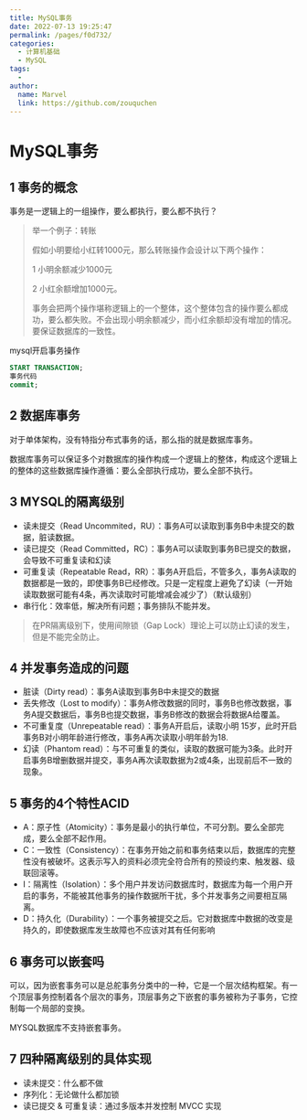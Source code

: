 ```yaml
---
title: MySQL事务
date: 2022-07-13 19:25:47
permalink: /pages/f0d732/
categories:
  - 计算机基础
  - MySQL
tags:
  - 
author: 
  name: Marvel
  link: https://github.com/zouquchen
---
```

# MySQL事务

## 1 事务的概念

事务是一逻辑上的一组操作，要么都执行，要么都不执行？

> 举一个例子：转账
>
> 假如小明要给小红转1000元，那么转账操作会设计以下两个操作：
>
> 1 小明余额减少1000元
>
> 2 小红余额增加1000元。
>
> 事务会把两个操作堪称逻辑上的一个整体，这个整体包含的操作要么都成功，要么都失败。不会出现小明余额减少，而小红余额却没有增加的情况。要保证数据库的一致性。

mysql开启事务操作

```sql
START TRANSACTION;
事务代码
commit;
```

## 2 数据库事务

对于单体架构，没有特指分布式事务的话，那么指的就是数据库事务。

数据库事务可以保证多个对数据库的操作构成一个逻辑上的整体，构成这个逻辑上的整体的这些数据库操作遵循：要么全部执行成功，要么全部不执行。

## 3 MYSQL的隔离级别

- 读未提交（Read Uncommited，RU）：事务A可以读取到事务B中未提交的数据，脏读数据。
- 读已提交（Read Committed，RC）：事务A可以读取到事务B已提交的数据，会导致不可重复读和幻读
- 可重复读（Repeatable Read，RR）：事务A开启后，不管多久，事务A读取的数据都是一致的，即使事务B已经修改。只是一定程度上避免了幻读（一开始读取数据可能有4条，再次读取时可能增减会减少了）（默认级别）
- 串行化：效率低，解决所有问题；事务排队不能并发。

> 在PR隔离级别下，使用间隙锁（Gap Lock）理论上可以防止幻读的发生，但是不能完全防止。

## 4 并发事务造成的问题

- 脏读（Dirty read）：事务A读取到事务B中未提交的数据
- 丢失修改（Lost to modify）：事务A修改数据的同时，事务B也修改数据，事务A提交数据后，事务B也提交数据，事务B修改的数据会将数据A给覆盖。
- 不可重复度（Unrepeatable read）：事务A开启后，读取小明 15岁，此时开启事务B对小明年龄进行修改，事务A再次读取小明年龄为18.
- 幻读（Phantom read）：与不可重复的类似，读取的数据可能为3条。此时开启事务B增删数据并提交，事务A再次读取数据为2或4条，出现前后不一致的现象。

## 5 事务的4个特性ACID

- A：原子性（Atomicity）：事务是最小的执行单位，不可分割。要么全部完成，要么全部不起作用。
- C：一致性（Consistency）：在事务开始之前和事务结束以后，数据库的完整性没有被破坏。这表示写入的资料必须完全符合所有的预设约束、触发器、级联回滚等。
- I：隔离性（Isolation）：多个用户并发访问数据库时，数据库为每一个用户开启的事务，不能被其他事务的操作数据所干扰，多个并发事务之间要相互隔离。
- D：持久化（Durability）：⼀个事务被提交之后。它对数据库中数据的改变是持久的，即使数据库发生故障也不应该对其有任何影响

## 6 事务可以嵌套吗

可以，因为嵌套事务可以是总舵事务分类中的一种，它是一个层次结构框架。有一个顶层事务控制着各个层次的事务，顶层事务之下嵌套的事务被称为子事务，它控制每一个局部的变换。

MYSQL数据库不支持嵌套事务。

## 7 四种隔离级别的具体实现

- 读未提交：什么都不做
- 序列化：无论做什么都加锁
- 读已提交 & 可重复读：通过多版本并发控制 MVCC 实现